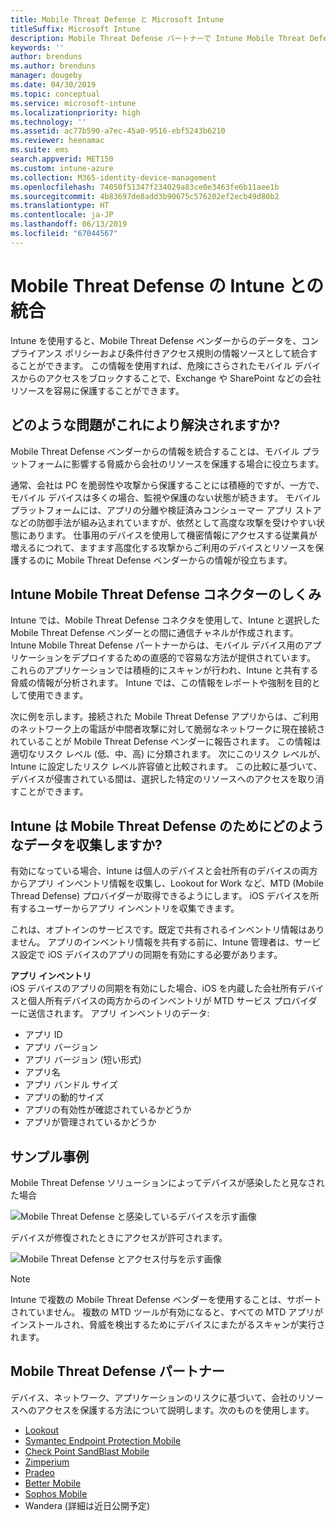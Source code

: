 ```yaml
---
title: Mobile Threat Defense と Microsoft Intune
titleSuffix: Microsoft Intune
description: Mobile Threat Defense パートナーで Intune Mobile Threat Defense (MTD) 使用し、デバイスのリスクに基づいて会社のリソースへのアクセスを保護します。
keywords: ''
author: brenduns
ms.author: brenduns
manager: dougeby
ms.date: 04/30/2019
ms.topic: conceptual
ms.service: microsoft-intune
ms.localizationpriority: high
ms.technology: ''
ms.assetid: ac77b590-a7ec-45a0-9516-ebf5243b6210
ms.reviewer: heenamac
ms.suite: ems
search.appverid: MET150
ms.custom: intune-azure
ms.collection: M365-identity-device-management
ms.openlocfilehash: 74050f51347f234029a83ce0e3463fe6b11aee1b
ms.sourcegitcommit: 4b83697de8add3b90675c576202ef2ecb49d80b2
ms.translationtype: HT
ms.contentlocale: ja-JP
ms.lasthandoff: 06/13/2019
ms.locfileid: "67044567"
---
```

# <a name="what-is-mobile-threat-defense-integration-with-intune"></a>Mobile Threat Defense の Intune との統合
Intune を使用すると、Mobile Threat Defense ベンダーからのデータを、コンプライアンス ポリシーおよび条件付きアクセス規則の情報ソースとして統合することができます。 この情報を使用すれば、危険にさらされたモバイル デバイスからのアクセスをブロックすることで、Exchange や SharePoint などの会社リソースを容易に保護することができます。  

## <a name="what-problem-does-this-solve"></a>どのような問題がこれにより解決されますか?
Mobile Threat Defense ベンダーからの情報を統合することは、モバイル プラットフォームに影響する脅威から会社のリソースを保護する場合に役立ちます。  

通常、会社は PC を脆弱性や攻撃から保護することには積極的ですが、一方で、モバイル デバイスは多くの場合、監視や保護のない状態が続きます。 モバイル プラットフォームには、アプリの分離や検証済みコンシューマー アプリ ストアなどの防御手法が組み込まれていますが、依然として高度な攻撃を受けやすい状態にあります。 仕事用のデバイスを使用して機密情報にアクセスする従業員が増えるにつれて、ますます高度化する攻撃からご利用のデバイスとリソースを保護するのに Mobile Threat Defense ベンダーからの情報が役立ちます。  

## <a name="how-do-the-intune-mobile-threat-defense-connectors-work"></a>Intune Mobile Threat Defense コネクターのしくみ

Intune では、Mobile Threat Defense コネクタを使用して、Intune と選択した Mobile Threat Defense ベンダーとの間に通信チャネルが作成されます。 Intune Mobile Threat Defense パートナーからは、モバイル デバイス用のアプリケーションをデプロイするための直感的で容易な方法が提供されています。 これらのアプリケーションでは積極的にスキャンが行われ、Intune と共有する脅威の情報が分析されます。 Intune では、この情報をレポートや強制を目的として使用できます。  

次に例を示します。接続された Mobile Threat Defense アプリからは、ご利用のネットワーク上の電話が中間者攻撃に対して脆弱なネットワークに現在接続されていることが Mobile Threat Defense ベンダーに報告されます。 この情報は適切なリスク レベル (低、中、高) に分類されます。 次にこのリスク レベルが、Intune に設定したリスク レベル許容値と比較されます。 この比較に基づいて、デバイスが侵害されている間は、選択した特定のリソースへのアクセスを取り消すことができます。

## <a name="what-data-does-intune-collect-for-mobile-threat-defense"></a>Intune は Mobile Threat Defense のためにどのようなデータを収集しますか?

有効になっている場合、Intune は個人のデバイスと会社所有のデバイスの両方からアプリ インベントリ情報を収集し、Lookout for Work など、MTD (Mobile Thread Defense) プロバイダーが取得できるようにします。 iOS デバイスを所有するユーザーからアプリ インベントリを収集できます。

これは、オプトインのサービスです。既定で共有されるインベントリ情報はありません。 アプリのインベントリ情報を共有する前に、Intune 管理者は、サービス設定で iOS デバイスのアプリの同期を有効にする必要があります。

**アプリ インベントリ**  
iOS デバイスのアプリの同期を有効にした場合、iOS を内蔵した会社所有デバイスと個人所有デバイスの両方からのインベントリが MTD サービス プロバイダーに送信されます。 アプリ インベントリのデータ:

 - アプリ ID
 - アプリ バージョン
 - アプリ バージョン (短い形式)
 - アプリ名
 - アプリ バンドル サイズ
 - アプリの動的サイズ
 - アプリの有効性が確認されているかどうか
 - アプリが管理されているかどうか

## <a name="sample-scenarios"></a>サンプル事例

Mobile Threat Defense ソリューションによってデバイスが感染したと見なされた場合

![Mobile Threat Defense と感染しているデバイスを示す画像](./media/MTD-image-1.png)

デバイスが修復されたときにアクセスが許可されます。

![Mobile Threat Defense とアクセス付与を示す画像](./media/MTD-image-2.png)

> [!NOTE] 
> Intune で複数の Mobile Threat Defense ベンダーを使用することは、サポートされていません。 複数の MTD ツールが有効になると、すべての MTD アプリがインストールされ、脅威を検出するためにデバイスにまたがるスキャンが実行されます。

## <a name="mobile-threat-defense-partners"></a>Mobile Threat Defense パートナー

デバイス、ネットワーク、アプリケーションのリスクに基づいて、会社のリソースへのアクセスを保護する方法について説明します。次のものを使用します。

- [Lookout](lookout-mobile-threat-defense-connector.md)
- [Symantec Endpoint Protection Mobile](skycure-mobile-threat-defense-connector.md)
- [Check Point SandBlast Mobile](checkpoint-sandblast-mobile-mobile-threat-defense-connector.md)
- [Zimperium](zimperium-mobile-threat-defense-connector.md)
- [Pradeo](pradeo-mobile-threat-defense-connector.md)
- [Better Mobile](better-mobile-threat-defense-connector.md)
- [Sophos Mobile](sophos-mtd-connector.md)
- Wandera (詳細は近日公開予定)
